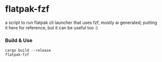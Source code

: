 # flatpak-fzf
a script to run flatpak cli launcher that uses fzf, mostly ai generated; putting it here for reference, but it can be useful too :)

### Build & Use
```
cargo build --release
flatpak-fzf
```
